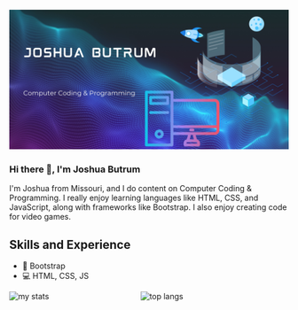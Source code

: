 ![Computer Coding & Programming](https://github.com/JoshuaButrum/JoshuaButrum/blob/main/Joshua.jpg)

### Hi there 👋, I'm Joshua Butrum
I'm Joshua from Missouri, and I do content on Computer Coding & Programming. I really enjoy learning languages like HTML, CSS, and JavaScript, along with frameworks like Bootstrap. I also enjoy creating code for video games.

## Skills and Experience
* 👢 Bootstrap
* 💻 HTML, CSS, JS

<img alt="my stats" align="left" width="47%" src="https://github-readme-stats.vercel.app/api?username=JoshuaButrum&show_icons=true"/>
<img alt="top langs" align="left" width="47%" src="https://github-readme-stats.vercel.app/api/top-langs/?username=JoshuaButrum&layout=compact"/>

